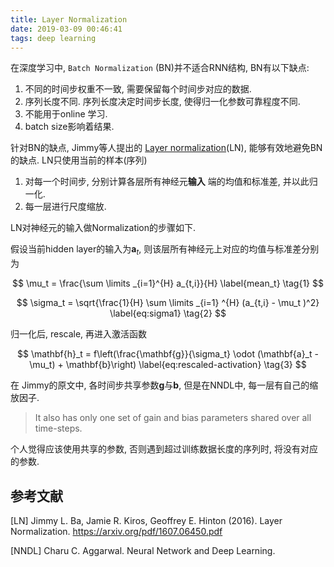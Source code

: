```yaml
---
title: Layer Normalization
date: 2019-03-09 00:46:41
tags: deep learning
---
```


在深度学习中, `Batch Normalization` (BN)并不适合RNN结构, BN有以下缺点:

1. 不同的时间步权重不一致, 需要保留每个时间步对应的数据.
2. 序列长度不同. 序列长度决定时间步长度, 使得归一化参数可靠程度不同.
3. 不能用于online 学习. 
4. batch size影响着结果.

针对BN的缺点, Jimmy等人提出的 [Layer normalization](https://arxiv.org/pdf/1607.06450.pdf)(LN),  能够有效地避免BN的缺点. LN只使用当前的样本(序列)

1. 对每一个时间步, 分别计算各层所有神经元**输入** 端的均值和标准差, 并以此归一化.
2. 每一层进行尺度缩放.

LN对神经元的输入做Normalization的步骤如下.

假设当前hidden layer的输入为$\mathbf{a}_{t}$, 则该层所有神经元上对应的均值与标准差分别为

$$
\mu_t = \frac{\sum \limits _{i=1}^{H} a_{t,i}}{H} 
\label{mean_t}
\tag{1}
$$

$$
\sigma_t = \sqrt{\frac{1}{H} \sum \limits _{i=1} ^{H} (a_{t,i} - \mu_t )^2}
\label{eq:sigma1}
\tag{2}
$$

归一化后, rescale,  再进入激活函数

$$
\mathbf{h}_t = f\left(\frac{\mathbf{g}}{\sigma_t} \odot (\mathbf{a}_t - \mu_t) + \mathbf{b}\right)
\label{eq:rescaled-activation}
\tag{3}
$$

在 Jimmy的原文中, 各时间步共享参数$\mathbf{g}​$与$\mathbf{b}​$, 但是在NNDL中, 每一层有自己的缩放因子.

>  It also has only one set of gain and bias parameters shared over all time-steps.

个人觉得应该使用共享的参数, 否则遇到超过训练数据长度的序列时, 将没有对应的参数. 

## 参考文献

[LN] Jimmy L. Ba, Jamie R. Kiros, Geoffrey E. Hinton (2016). Layer Normalization.  <https://arxiv.org/pdf/1607.06450.pdf>

[NNDL] Charu C. Aggarwal. Neural Network and Deep Learning. 




